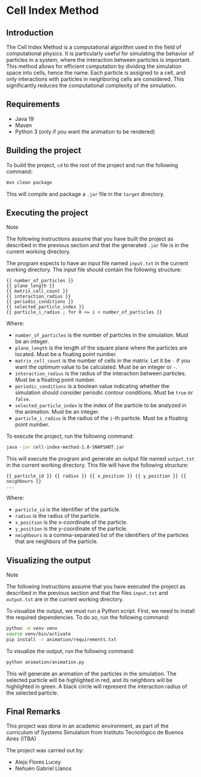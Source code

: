 # Cell Index Method

## Introduction

The Cell Index Method is a computational algorithm used in the field of computational physics. It is particularly useful for simulating the behavior of particles in a system, where the interaction between particles is important. This method allows for efficient computation by dividing the simulation space into cells, hence the name. Each particle is assigned to a cell, and only interactions with particles in neighboring cells are considered. This significantly reduces the computational complexity of the simulation.

## Requirements

* Java 19
* Maven
* Python 3 (only if you want the animation to be rendered)

## Building the project

To build the project, `cd` to the root of the project and run the following command:

```bash
mvn clean package
```

This will compile and package a `.jar` file in the `target` directory.

## Executing the project

> [!NOTE]  
> The following instructions assume that you have built the project as described in the previous section and that the generated `.jar` file is in the current working directory.

The program expects to have an input file named `input.txt` in the current working directory. The input file should contain the following structure:

```text
{{ number_of_particles }}
{{ plane_length }}
{{ matrix_cell_count }}
{{ interaction_radius }}
{{ periodic_conditions }}
{{ selected_particle_index }}
{{ particle_i_radius ; for 0 <= i < number_of_particles }}
```

Where:

* `number_of_particles` is the number of particles in the simulation. Must be an integer.
* `plane_length` is the length of the square plane where the particles are located. Must be a floating point number.
* `matrix_cell_count` is the number of cells in the matrix. Let it be `-` if you want the optimum value to be calculated. Must be an integer or `-`.
* `interaction_radius` is the radius of the interaction between particles. Must be a floating point number.
* `periodic_conditions` is a boolean value indicating whether the simulation should consider periodic contour conditions. Must be `true` or `false`.
* `selected_particle_index` is the index of the particle to be analyzed in the animation. Must be an integer.
* `particle_i_radius` is the radius of the `i`-th particle. Must be a floating point number.

To execute the project, run the following command:

```bash
java -jar cell-index-method-1.0-SNAPSHOT.jar
```

This will execute the program and generate an output file named `output.txt` in the current working directory. This file will have the following structure:

```text
{{ particle_id }} {{ radius }} {{ x_position }} {{ y_position }} {{ neighbours }}
...
```

Where:

* `particle_id` is the identifier of the particle.
* `radius` is the radius of the particle.
* `x_position` is the x-coordinate of the particle.
* `y_position` is the y-coordinate of the particle.
* `neighbours` is a comma-separated list of the identifiers of the particles that are neighbors of the particle.

## Visualizing the output

> [!NOTE]  
> The following instructions assume that you have executed the project as described in the previous section and that the files `input.txt` and `output.txt` are in the current working directory.

To visualize the output, we must run a Python script. First, we need to install the required dependencies. To do so, run the following command:

```bash
python -m venv venv
source venv/bin/activate
pip install -r animation/requirements.txt
```

To visualize the output, run the following command:

```bash
python animation/animation.py
```

This will generate an animation of the particles in the simulation. The selected particle will be highlighted in red, and its neighbors will be highlighted in green. A black circle will represent the interaction radius of the selected particle.

## Final Remarks

This project was done in an academic environment, as part of the curriculum of Systems Simulation from Instituto Tecnológico de Buenos Aires (ITBA)

The project was carried out by:

* Alejo Flores Lucey
* Nehuén Gabriel Llanos

